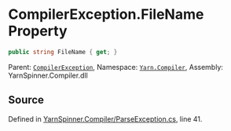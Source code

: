 # CompilerException.FileName Property


```csharp
public string FileName { get; }
```



<div class="class-metadata">

Parent: [`CompilerException`](/api/csharp/yarn.compiler/compilerexception.md), Namespace: [`Yarn.Compiler`](/api/csharp/yarn.compiler/README.md), Assembly: YarnSpinner.Compiler.dll
</div>

## Source
Defined in [YarnSpinner.Compiler/ParseException.cs](https://github.com/YarnSpinnerTool/YarnSpinner//blob/develop/YarnSpinner.Compiler/ParseException.cs#L41), line 41.
